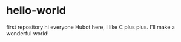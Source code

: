# hello-world
first repository
hi everyone
  Hubot here, I like C plus plus.
  I'll make a wonderful world!
